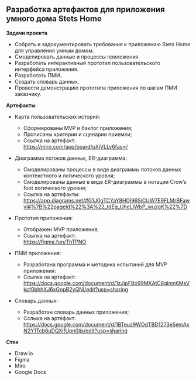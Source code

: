 ## Разработка артефактов для приложения умного дома Stets Home

**Задачи проекта**

- Собрать и задокументировать требования к приложению Stets Home для управления умным домом.
- Смоделировать данные и процессы приложения.
- Разработать интерактивный прототип пользовательского интерфейса приложения.
- Разработать ПМИ.
- Создать словарь данных.
- Провести демонстрацию прототипа приложения по шагам ПМИ заказчику.

**Артефакты**

- Карта пользовательских историй:
   - Сформированы MVP и бэклог приложения;
   - Прописаны критерии и сценарии приемки;
   - Ссылка на артефакт:</br>https://miro.com/app/board/uXjVLLv6fas=/

- Диаграмма потоков данных, ER-диаграмма:
   - Смоделированы процессы в виде диаграммы потоков данных контекстного и логического уровня;
   - Смоделированы данные в виде ER-диаграммы в нотации Crow’s foot логического уровня;
   - Ссылка на артефакты:</br>https://app.diagrams.net/#G1J0gTCYaY8HOj96SiCUW7E9FLMrBFawvl#%7B%22pageId%22%3A%22_tdEg_UheLIWbP_wuzgK%22%7D
 
- Прототип приложения:
   - Отображен MVP приложения;
   - Ссылка на артефакт:</br>https://figma.fun/ThTPNO

- ПМИ приложения:
   - Разработана программа и методика испытаний для MVP приложения:
   - Ссылка на артефакт:</br>https://docs.google.com/document/d/1zJjpFBo99MKAtC8glnm6MsVkcf0bhhXJ6xGnpB2yQNI/edit?usp=sharing

- Словарь данных:
   - Разработан словарь данных приложения;
   - Сслыка на артефакт:</br>https://docs.google.com/document/d/1BTeuz9WOdTBD1273e5emAxN2Y1Tcb6uDQXifUpn0ljs/edit?usp=sharing
  
**Стек**
- Draw.io
- Figma
- Miro
- Google Docs



